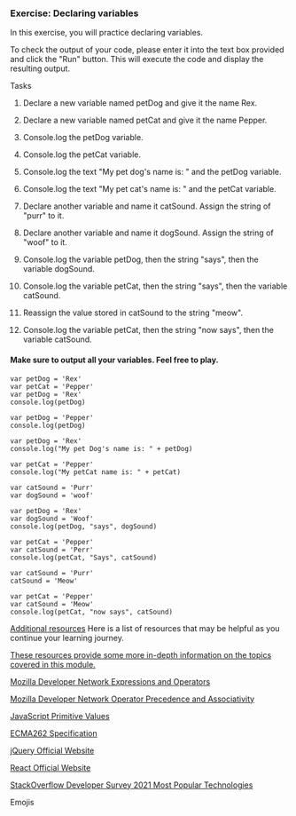 ### Exercise: Declaring variables
In this exercise, you will practice declaring variables.

To check the output of your code, please enter it into the text box provided and click the "Run" button. This will execute the code and display the resulting output.

Tasks
1. Declare a new variable named petDog and give it the name Rex.

2. Declare a new variable named petCat and give it the name Pepper.

3. Console.log the petDog variable.

4. Console.log the petCat variable.

5. Console.log the text "My pet dog's name is: " and the petDog variable.

6. Console.log the text "My pet cat's name is: " and the petCat variable.

7. Declare another variable and name it catSound. Assign the string of "purr" to it.

8. Declare another variable and name it dogSound. Assign the string of "woof" to it.

9. Console.log the variable petDog, then the string "says", then the variable dogSound.

10. Console.log the variable petCat, then the string "says", then the variable catSound.

11. Reassign the value stored in catSound to the string "meow".

12. Console.log the variable petCat, then the string "now says", then the variable catSound.

#### Make sure to output all your variables. Feel free to play.

```
var petDog = 'Rex'
var petCat = 'Pepper'
var petDog = 'Rex'
console.log(petDog)

var petDog = 'Pepper'
console.log(petDog)

var petDog = 'Rex'
console.log("My pet Dog's name is: " + petDog)

var petCat = 'Pepper'
console.log("My petCat name is: " + petCat)

var catSound = 'Purr'
var dogSound = 'woof'

var petDog = 'Rex'
var dogSound = 'Woof'
console.log(petDog, "says", dogSound)

var petCat = 'Pepper'
var catSound = 'Perr'
console.log(petCat, "Says", catSound)

var catSound = 'Purr'
catSound = 'Meow'

var petCat = 'Pepper'
var catSound = 'Meow'
console.log(petCat, "now says", catSound)
```

[Additional resources]()
Here is a list of resources that may be helpful as you continue your learning journey.

[These resources provide some more in-depth information on the topics covered in this module.](https://developer.mozilla.org/en-US/docs/Web/JavaScript/Reference/Operators)

[Mozilla Developer Network Expressions and Operators](https://developer.mozilla.org/en-US/docs/Web/JavaScript/Reference/Operators)

[Mozilla Developer Network Operator Precedence and Associativity](https://developer.mozilla.org/en-US/docs/Web/JavaScript/Reference/Operators/Operator_Precedence)

[JavaScript Primitive Values](https://developer.mozilla.org/en-US/docs/Glossary/Primitive)

[ECMA262 Specification](https://tc39.es/ecma262/)

[jQuery Official Website](https://jquery.com/)

[React Official Website ](https://reactjs.org/)

[StackOverflow Developer Survey 2021 Most Popular Technologies](https://insights.stackoverflow.com/survey/2021#technology-most-popular-technologies)

Emojis